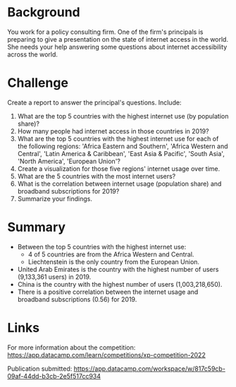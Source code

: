 # Background
You work for a policy consulting firm. One of the firm's principals is preparing to give a presentation on the state of internet access in the world. She needs your help answering some questions about internet accessibility across the world.

# Challenge
Create a report to answer the principal's questions. Include:

1. What are the top 5 countries with the highest internet use (by population share)?
2. How many people had internet access in those countries in 2019?
3. What are the top 5 countries with the highest internet use for each of the following regions: 'Africa Eastern and Southern', 'Africa Western and Central', 'Latin America & Caribbean', 'East Asia & Pacific', 'South Asia', 'North America', 'European Union'?
4. Create a visualization for those five regions' internet usage over time.
5. What are the 5 countries with the most internet users?
6. What is the correlation between internet usage (population share) and broadband subscriptions for 2019?
7. Summarize your findings.

# Summary
- Between the top 5 countries with the highest internet use:
    - 4 of 5 countries are from the Africa Western and Central.
    - Liechtenstein is the only country from the European Union.
- United Arab Emirates is the country with the highest number of users (9,133,361 users) in 2019.
- China is the country with the highest number of users (1,003,218,650).
- There is a positive correlation between the internet usage and broadband subscriptions (0.56) for 2019.

# Links
For more information about the competition: https://app.datacamp.com/learn/competitions/xp-competition-2022

Publication submitted: https://app.datacamp.com/workspace/w/817c59cb-09af-44dd-b3cb-2e5f517cc934
